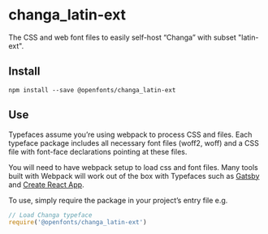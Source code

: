 
# changa_latin-ext

The CSS and web font files to easily self-host “Changa” with subset "latin-ext".

## Install

`npm install --save @openfonts/changa_latin-ext`

## Use

Typefaces assume you’re using webpack to process CSS and files. Each typeface
package includes all necessary font files (woff2, woff) and a CSS file with
font-face declarations pointing at these files.

You will need to have webpack setup to load css and font files. Many tools built
with Webpack will work out of the box with Typefaces such as [Gatsby](https://github.com/gatsbyjs/gatsby)
and [Create React App](https://github.com/facebookincubator/create-react-app).

To use, simply require the package in your project’s entry file e.g.

```javascript
// Load Changa typeface
require('@openfonts/changa_latin-ext')
```

